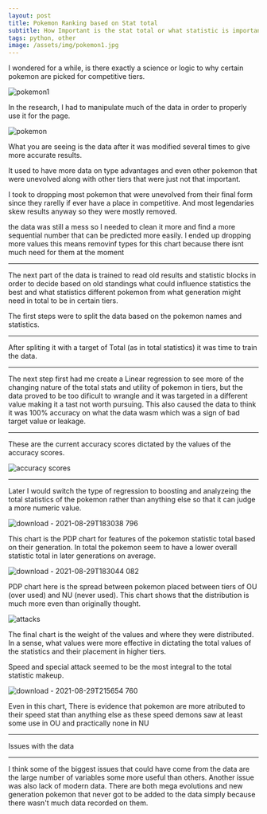 ```yaml
---
layout: post
title: Pokemon Ranking based on Stat total
subtitle: How Important is the stat total or what statistic is important to a pokemon utility in ranked use
tags: python, other
image: /assets/img/pokemon1.jpg
---
```


I wondered for a while, is there exactly a science or logic to why certain pokemon are picked for competitive tiers.

![pokemon1](https://user-images.githubusercontent.com/48320567/131260951-b8940654-8b69-4b3e-9090-f4c8cee6adc7.jpg)

In the research, I had to manipulate much of the data in order to properly use it for the page.

![pokemon](https://user-images.githubusercontent.com/48320567/131260946-56063cf6-99f2-4421-97c2-7631b8d0c11d.PNG)

What you are seeing is the data after it was modified several times to give more accurate results.

It used to have more data on type advantages and even other pokemon that were unevolved along with other tiers that were just not that important.

I took to dropping most pokemon that were unevolved from their final form since they rarelly if ever have a place in competitive. And most legendaries skew results anyway so they were mostly removed.

the data was still a mess so I needed to clean it more and find a more sequential number that can be predicted more easily. I ended up dropping more values this means removinf types for this chart because there isnt much need for them at the moment

---

The next part of the data is trained to read old results and statistic blocks in order to decide based on old standings what could influence statistics the best and what statistics different pokemon from what generation might need in total to be in certain tiers.

The first steps were to split the data based on the pokemon names and statistics.

---

After spliting it with a target of Total (as in total statistics) it was time to train the data.

----

The next step first had me create a Linear regression to see more of the changing nature of the total stats and utility of pokemon in tiers, but the data proved to be too dificult to wrangle and it was targeted in a different value making it a tast not worth pursuing.
This also caused the data to think it was 100% accuracy on what the data wasm which was a sign of bad target value or leakage.

----

These are the current accuracy scores dictated by the values of the accuracy scores.

![accuracy scores](https://user-images.githubusercontent.com/48320567/131269700-0888edc1-5855-4c5c-842d-448e39563d72.PNG)
 
 ---

Later I would switch the type of regression to boosting and analyzeing the total statistics of the pokemon rather than anything else so that it can judge a more numeric value.

![download - 2021-08-29T183038 796](https://user-images.githubusercontent.com/48320567/131268744-3ca01123-316a-4593-87ce-196d42c72530.png)

This chart is the PDP chart for features of the pokemon statistic total based on their generation. In total the pokemon seem to have a lower overall statistic total in later generations on average.

![download - 2021-08-29T183044 082](https://user-images.githubusercontent.com/48320567/131268996-15fba4b6-3d13-408c-8f8d-c41176893a8a.png)

PDP chart here is the spread between pokemon placed between tiers of OU (over used) and NU (never used). This chart shows that the distribution is much more even than originally thought.

![attacks](https://user-images.githubusercontent.com/48320567/131269627-f92286d9-1a14-461a-b965-3181caa6e171.PNG)

The final chart is the weight of the values and where they were distributed. In a sense, what values were more effective in dictating the total values of the statistics and their placement in higher tiers.

Speed and special attack seemed to be the most integral to the total statistic makeup.

![download - 2021-08-29T215654 760](https://user-images.githubusercontent.com/48320567/131274925-f9025560-c4e8-4fee-b785-98a7dffa292a.png)

Even in this chart, There is evidence that pokemon are more atributed to their speed stat than anything else as these speed demons saw at least some use in OU and practically none in NU

----

Issues with the data

----

I think some of the biggest issues that could have come from the data are the large number of variables some more useful than others.
Another issue was also lack of modern data. There are both mega evolutions and new generation pokemon that never got to be added to the data simply because there wasn't much data recorded on them.
